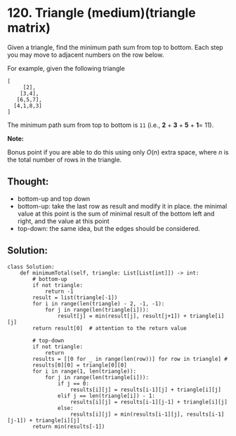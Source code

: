 # 120. Triangle \(medium\)\(triangle matrix\)

Given a triangle, find the minimum path sum from top to bottom. Each step you may move to adjacent numbers on the row below.

For example, given the following triangle

```text
[
     [2],
    [3,4],
   [6,5,7],
  [4,1,8,3]
]
```

The minimum path sum from top to bottom is `11` \(i.e., **2** + **3** + **5** + **1**= 11\).

**Note:**

Bonus point if you are able to do this using only _O_\(_n_\) extra space, where _n_ is the total number of rows in the triangle.

## Thought:

* bottom-up and top down
* bottom-up: take the last row as result and modify it in place. the minimal value at this point is the sum of minimal result of the bottom left and right, and the value at this point
* top-down: the same idea, but the edges should be considered.

## Solution:

```text
class Solution:
    def minimumTotal(self, triangle: List[List[int]]) -> int:
        # bottom-up
        if not triangle:
            return -1
        result = list(triangle[-1])
        for i in range(len(triangle) - 2, -1, -1):
            for j in range(len(triangle[i])):
                result[j] = min(result[j], result[j+1]) + triangle[i][j]
        return result[0]  # attention to the return value
        
        # top-down
        if not triangle:
            return 
        results = [[0 for _ in range(len(row))] for row in triangle] # 
        results[0][0] = triangle[0][0]
        for i in range(1, len(triangle)):
            for j in range(len(triangle[i])):
                if j == 0:
                    results[i][j] = results[i-1][j] + triangle[i][j]
                elif j == len(triangle[i]) - 1:
                    results[i][j] = results[i-1][j-1] + triangle[i][j]
                else:
                    results[i][j] = min(results[i-1][j], results[i-1][j-1]) + triangle[i][j]
        return min(results[-1])
```



